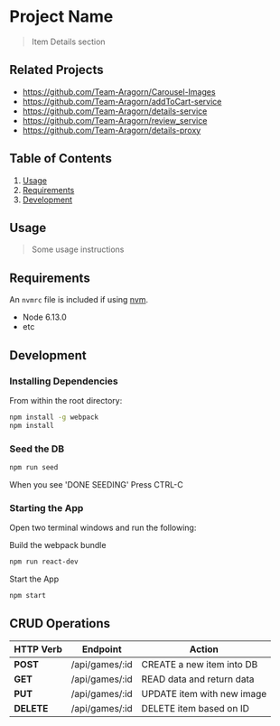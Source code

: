 # Project Name

> Item Details section

## Related Projects

  - https://github.com/Team-Aragorn/Carousel-Images
  - https://github.com/Team-Aragorn/addToCart-service
  - https://github.com/Team-Aragorn/details-service
  - https://github.com/Team-Aragorn/review_service
  - https://github.com/Team-Aragorn/details-proxy

## Table of Contents

1. [Usage](#Usage)
1. [Requirements](#requirements)
1. [Development](#development)

## Usage

> Some usage instructions

## Requirements

An `nvmrc` file is included if using [nvm](https://github.com/creationix/nvm).

- Node 6.13.0
- etc

## Development

### Installing Dependencies

From within the root directory:

```sh
npm install -g webpack
npm install
```

### Seed the DB

```sh
npm run seed
```
When you see 'DONE SEEDING' Press CTRL-C

### Starting the App
Open two terminal windows and run the following:

Build the webpack bundle

```sh
npm run react-dev
```

Start the App

```sh
npm start
```
## CRUD Operations
| HTTP Verb |           Endpoint          |            Action            |
|-----------| --------------------------- | ---------------------------- |
| **POST**  |       /api/games/:id        |  CREATE a new item into DB   |
| **GET**   |       /api/games/:id        |  READ data and return data   |
| **PUT**   |       /api/games/:id        |  UPDATE item with new image  |
| **DELETE**|       /api/games/:id        |  DELETE item based on ID     |
